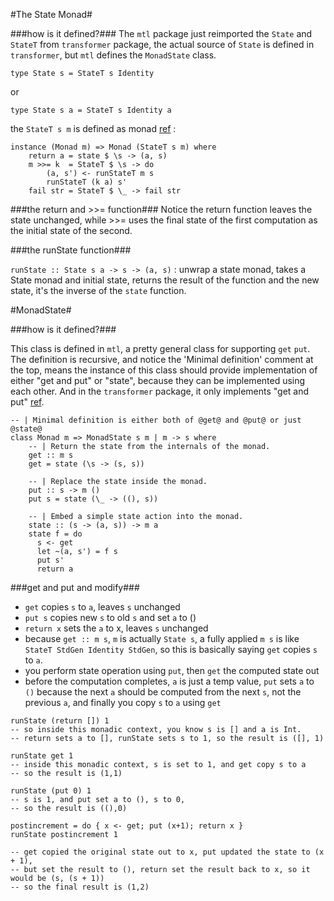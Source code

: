 #The State Monad#

###how is it defined?###
The `mtl` package just reimported the `State` and `StateT` from `transformer` package, the actual source of `State` is defined in `transformer`, but `mtl` defines the `MonadState` class.


`type State s = StateT s Identity` 


or 

`type State s a = StateT s Identity a`

the `StateT s m` is defined as monad [ref](http://hackage.haskell.org/package/transformers-0.3.0.0/docs/src/Control-Monad-Trans-State-Strict.html#line-182) :

```
instance (Monad m) => Monad (StateT s m) where
    return a = state $ \s -> (a, s)
    m >>= k  = StateT $ \s -> do
        (a, s') <- runStateT m s
        runStateT (k a) s'
    fail str = StateT $ \_ -> fail str
```
###the return and >>= function###
Notice the return function leaves the state unchanged, while >>= uses the final state of the first computation as the initial state of the second.

###the runState function###

`runState :: State s a -> s -> (a, s)` : unwrap a state monad, takes a State monad and initial state, returns the result of the function and the new state, it's the inverse of the `state` function.


#MonadState#

###how is it defined?###

This class is defined in `mtl`, a pretty general class for supporting `get` `put`. The definition is recursive, and notice the 'Minimal definition' comment at the top, means the instance of this class should provide implementation of either "get and put" or "state", because they can be implemented using each other. And in the `transformer` package, it only implements "get and put" [ref](http://hackage.haskell.org/package/transformers-0.3.0.0/docs/src/Control-Monad-Trans-State-Strict.html#line-204).

```
-- | Minimal definition is either both of @get@ and @put@ or just @state@
class Monad m => MonadState s m | m -> s where
    -- | Return the state from the internals of the monad.
    get :: m s
    get = state (\s -> (s, s))

    -- | Replace the state inside the monad.
    put :: s -> m ()
    put s = state (\_ -> ((), s))

    -- | Embed a simple state action into the monad.
    state :: (s -> (a, s)) -> m a
    state f = do
      s <- get
      let ~(a, s') = f s
      put s'
      return a
```
###get and put and modify###

- `get` copies `s` to `a`, leaves `s` unchanged
- `put s` copies new `s` to old `s` and set `a` to ()
- `return x` sets the `a` to x, leaves `s` unchanged
- because `get :: m s`, `m` is actually `State s`, a fully applied `m s` is like `StateT StdGen Identity StdGen`, so this is basically saying `get` copies `s` to `a`.
- you perform state operation using `put`, then `get` the computed state out
- before the computation completes, `a` is just a temp value, `put` sets `a` to `()` because the next `a` should be computed from the next `s`, not the previous `a`, and finally you copy `s` to `a` using `get`


```
runState (return []) 1 
-- so inside this monadic context, you know s is [] and a is Int. 
-- return sets a to [], runState sets s to 1, so the result is ([], 1)

```

```
runState get 1
-- inside this monadic context, s is set to 1, and get copy s to a
-- so the result is (1,1)
```

```
runState (put 0) 1
-- s is 1, and put set a to (), s to 0,
-- so the result is ((),0)
```

```
postincrement = do { x <- get; put (x+1); return x }
runState postincrement 1

-- get copied the original state out to x, put updated the state to (x + 1), 
-- but set the result to (), return set the result back to x, so it would be (s, (s + 1))
-- so the final result is (1,2)

```



